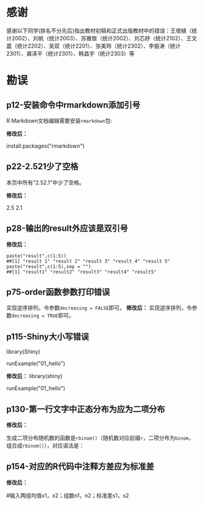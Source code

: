 # 感谢

感谢以下同学(排名不分先后)指出教材初稿和正式出版教材中的错误：王垠植（统计2002）、刘帆（统计2003）、苏雅银（统计2002）、刘芯妤（统计2102）、王文震（统计2202）、吴双（统计2201）、张美玲（统计2302）、李振涛（统计2301）、龚泽平（统计2301）、韩昌宇（统计2303）等

# 勘误

## p12-安装命令中rmarkdown添加引号
R Markdown文档编辑需要安装`rmarkdown`包:

**修改后：**

install.packages("rmarkdown")
## p22-2.521少了空格
本页中所有"2.52.1"中少了空格。

**修改后：**

2.5 2.1

## p28-输出的result外应该是双引号
**修改后：**

```{r eval=FALSE, tidy=TRUE}
paste("result",c(1:5))
##[1] "result 1" "result 2" "result 3" "result 4" "result 5"
paste("result",c(1:5),sep = "")
##[1] "result1" "result2" "result3" "result4" "result5"
```

## p75-order函数参数打印错误
实现逆序排列，令参数`decreasing = FALSE`即可。
**修改后：**
实现逆序排列，令参数`decreasing = TRUE`即可。

## p115-Shiny大小写错误

library(Shiny)

runExample("01_hello")

**修改后：**
library(shiny)

runExample("01_hello")

## p130-第一行文字中正态分布为应为二项分布
**修改后：**

生成二项分布随机数的函数是`rbinom()`（随机数对应前缀`r`，二项分布为`binom`，组合成`rbinom()`），对应语法是：


## p154-对应的R代码中注释方差应为标准差
**修改后：**

#输入两组均值x1，x2；组数n1，n2；标准差s1，s2
